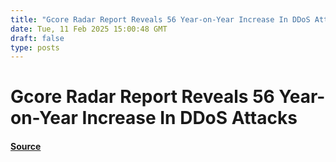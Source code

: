 ```yaml
---
title: "Gcore Radar Report Reveals 56 Year-on-Year Increase In DDoS Attacks"
date: Tue, 11 Feb 2025 15:00:48 GMT
draft: false
type: posts
---
```

# Gcore Radar Report Reveals 56 Year-on-Year Increase In DDoS Attacks









#### [Source](https://hackernoon.com/gcore-radar-report-reveals-56percent-year-on-year-increase-in-ddos-attacks?source=rss)

